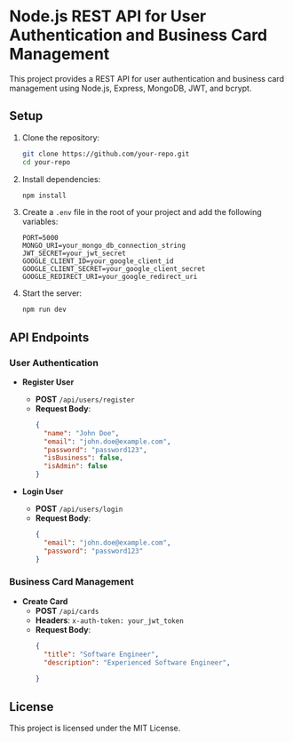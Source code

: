 # Node.js REST API for User Authentication and Business Card Management

This project provides a REST API for user authentication and business card management using Node.js, Express, MongoDB, JWT, and bcrypt.

## Setup

1. Clone the repository:
    ```sh
    git clone https://github.com/your-repo.git
    cd your-repo
    ```

2. Install dependencies:
    ```sh
    npm install
    ```

3. Create a `.env` file in the root of your project and add the following variables:
    ```
    PORT=5000
    MONGO_URI=your_mongo_db_connection_string
    JWT_SECRET=your_jwt_secret
    GOOGLE_CLIENT_ID=your_google_client_id
    GOOGLE_CLIENT_SECRET=your_google_client_secret
    GOOGLE_REDIRECT_URI=your_google_redirect_uri
    ```

4. Start the server:
    ```sh
    npm run dev
    ```

## API Endpoints

### User Authentication

- **Register User**
  - **POST** `/api/users/register`
  - **Request Body**:
    ```json
    {
      "name": "John Doe",
      "email": "john.doe@example.com",
      "password": "password123",
      "isBusiness": false,
      "isAdmin": false
    }
    ```

- **Login User**
  - **POST** `/api/users/login`
  - **Request Body**:
    ```json
    {
      "email": "john.doe@example.com",
      "password": "password123"
    }
    ```

### Business Card Management

- **Create Card**
  - **POST** `/api/cards`
  - **Headers**: `x-auth-token: your_jwt_token`
  - **Request Body**:
    ```json
    {
      "title": "Software Engineer",
      "description": "Experienced Software Engineer",
      
    }
    ```



## License

This project is licensed under the MIT License.
